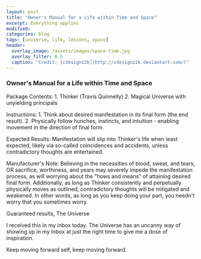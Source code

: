 ```yaml
---
layout: post
title: "Owner's Manual for a Life within Time and Space"
excerpt: Everything applies
modified:
categories: blog
tags: [universe, life, lessons, space]
header:
  overlay_image: /assets/images/space-time.jpg
  overlay_filter: 0.5 
  caption: "Credit: [cdesignz2k](http://cdesignz2k.deviantart.com/)"
---
```


### Owner's Manual for a Life within Time and Space
>
Package Contents:
    1. Thinker (Travis Quinnelly)
    2. Magical Universe with unyielding principals
>
Instructions:
    1. Think about desired manifestation in its final form (the end result).
    2. Physically follow hunches, instincts, and intuition - enabling movement in the direction of final form.
>
Expected Results:
Manifestation will slip into Thinker's life when least expected, likely via so-called coincidences and accidents, unless contradictory thoughts are entertained.
>
Manufacturer's Note:
Believing in the necessities of blood, sweat, and tears, OR sacrifice, worthiness, and years may severely impede the manifestation process, as will worrying about the "hows and means" of attaining desired final form. Additionally, as long as Thinker consistently and perpetually physically moves as outlined, contradictory thoughts will be mitigated and weakened. In other words, as long as you keep doing your part, you needn't worry that you sometimes worry.
>
Guaranteed results,
    The Universe


I received this in my inbox today. The Universe has an uncanny way of showing up in my Inbox at just the right time to give me a dose of inspiration.

Keep moving forward self, keep moving forward.
